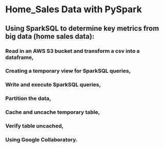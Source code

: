# Home_Sales Data with PySpark

## Using SparkSQL to determine key metrics from big data (home sales data):

### Read in an AWS S3 bucket and transform a csv into a dataframe,
### Creating a temporary view for SparkSQL queries,
### Write and execute SparkSQL queries,
### Partition the data,
### Cache and uncache temporary table,
### Verify table uncached,
### Using Google Collaboratory.

